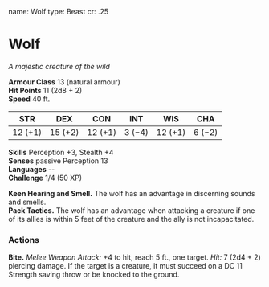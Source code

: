 name: Wolf
type: Beast
cr: .25

# Wolf 
_A majestic creature of the wild_

**Armour Class** 13 (natural armour)    
**Hit Points** 11 (2d8 + 2)    
**Speed** 40 ft.

| STR     | DEX     | CON     | INT     | WIS     | CHA     |
|---------|---------|---------|---------|---------|---------|
| 12 (+1) | 15 (+2) | 12 (+1) | 3 (−4)  | 12 (+1) | 6 (−2)  |

**Skills** Perception +3, Stealth +4    
**Senses** passive Perception 13    
**Languages** --    
**Challenge** 1/4 (50 XP) 

**Keen Hearing and Smell.** The wolf has an advantage in discerning sounds and smells.    
**Pack Tactics.** The wolf has an advantage when attacking a creature if one of its allies is within 5 feet of the creature and the ally is not incapacitated. 

### Actions    
**Bite.** _Melee Weapon Attack:_ +4 to hit, reach 5 ft., one target. _Hit:_ 7 (2d4 + 2) piercing damage. If the target is a creature, it must succeed on a DC 11 Strength saving throw or be knocked to the ground. 
